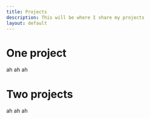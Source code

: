 ```yaml
---
title: Projects
description: This will be where I share my projects
layout: default
---
```


# One project
ah ah ah

# Two projects
ah ah ah 

